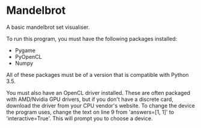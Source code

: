 # Mandelbrot
A basic mandelbrot set visualiser.

To run this program, you must have the following packages installed:
  - Pygame
  - PyOpenCL
  - Numpy

All of these packages must be of a version that is compatible with Python 3.5. 

You must also have an OpenCL driver installed. These are often packaged with AMD/Nvidia GPU drivers, but if you don't have a discrete card, download the driver from your CPU vendor's website. To change the device the program uses, change the text on line 9 from 'answers=[1, 1]' to 'interactive=True'. This will prompt you to choose a device. 
